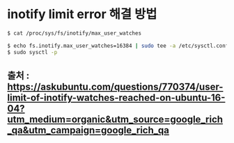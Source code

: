 # inotify limit error 해결 방법

```bash
$ cat /proc/sys/fs/inotify/max_user_watches
```

```bash
$ echo fs.inotify.max_user_watches=16384 | sudo tee -a /etc/sysctl.conf
$ sudo sysctl -p
```

## 출처 : https://askubuntu.com/questions/770374/user-limit-of-inotify-watches-reached-on-ubuntu-16-04?utm_medium=organic&utm_source=google_rich_qa&utm_campaign=google_rich_qa
